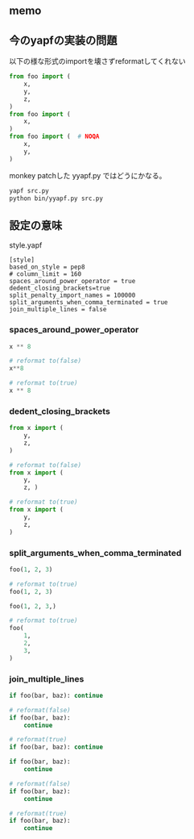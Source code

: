 
## memo

## 今のyapfの実装の問題

以下の様な形式のimportを壊さずreformatしてくれない

```python
from foo import (
    x,
    y,
    z,
)
from foo import (
    x,
)
from foo import (  # NOQA
    x,
    y,
)
```

monkey patchした yyapf.py ではどうにかなる。

```bash
yapf src.py
python bin/yyapf.py src.py
```

## 設定の意味

style.yapf

```
[style]
based_on_style = pep8
# column_limit = 160
spaces_around_power_operator = true
dedent_closing_brackets=true
split_penalty_import_names = 100000
split_arguments_when_comma_terminated = true
join_multiple_lines = false
```


### spaces_around_power_operator

```python
x ** 8

# reformat to(false)
x**8

# reformat to(true)
x ** 8
```

### dedent_closing_brackets

```python
from x import (
    y,
    z,
)

# reformat to(false)
from x import (
    y,
    z, )

# reformat to(true)
from x import (
    y,
    z,
)
```

### split_arguments_when_comma_terminated

```python
foo(1, 2, 3)

# reformat to(true)
foo(1, 2, 3)
```

```python
foo(1, 2, 3,)

# reformat to(true)
foo(
    1,
    2,
    3,
)
```

### join_multiple_lines

```python
if foo(bar, baz): continue

# reformat(false)
if foo(bar, baz):
    continue

# reformat(true)
if foo(bar, baz): continue
```

```python
if foo(bar, baz):
    continue

# reformat(false)
if foo(bar, baz):
    continue

# reformat(true)
if foo(bar, baz):
    continue
```

